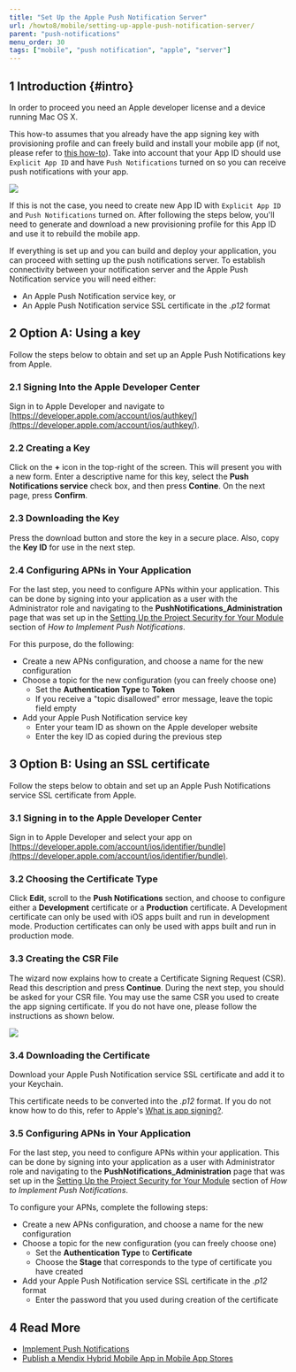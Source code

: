 ```yaml
---
title: "Set Up the Apple Push Notification Server"
url: /howto8/mobile/setting-up-apple-push-notification-server/
parent: "push-notifications"
menu_order: 30
tags: ["mobile", "push notification", "apple", "server"]
---
```


## 1 Introduction {#intro}

In order to proceed you need an Apple developer license and a device running Mac OS X.

This how-to assumes that you already have the app signing key with provisioning profile and can freely build and install your mobile app (if not, please refer to [this how-to](/howto8/mobile/publishing-a-mendix-hybrid-mobile-app-in-mobile-app-stores/)). Take into account that your App ID should use `Explicit App ID` and have `Push Notifications` turned on so you can receive push notifications with your app.

![](/attachments/howto8/mobile/hybrid-mobile/push-notifications/setting-up-apple-push-notification-server/20217895.png)

If this is not the case, you need to create new App ID with `Explicit App ID` and `Push Notifications` turned on. After following the steps below, you'll need to generate and download a new provisioning profile for this App ID and use it to rebuild the mobile app.

If everything is set up and you can build and deploy your application, you can proceed with setting up the push notifications server. To establish connectivity between your notification server and the Apple Push Notification service you will need either:

* An Apple Push Notification service key, or
* An Apple Push Notification service SSL certificate in the *.p12* format

## 2 Option A: Using a key

Follow the steps below to obtain and set up an Apple Push Notifications key from Apple.

### 2.1 Signing Into the Apple Developer Center

Sign in to Apple Developer and navigate to [https://developer.apple.com/account/ios/authkey/](https://developer.apple.com/account/ios/authkey/).

### 2.2 Creating a Key

Click on the **+** icon in the top-right of the screen. This will present you with a new form. Enter a descriptive name for this key, select the **Push Notifications service** check box, and then press **Contine**. On the next page, press **Confirm**.

### 2.3 Downloading the Key

Press the download button and store the key in a secure place. Also, copy the **Key ID** for use in the next step.

### 2.4 Configuring APNs in Your Application

For the last step, you need to configure APNs within your application. This can be done by signing into your application as a user with the Administrator role and navigating to the **PushNotifications_Administration** page that was set up in the [Setting Up the Project Security for Your Module](/howto8/mobile/implementation-guide/#setting) section of *How to Implement Push Notifications*.

For this purpose, do the following:

* Create a new APNs configuration, and choose a name for the new configuration
* Choose a topic for the new configuration (you can freely choose one)
	* Set the **Authentication Type** to **Token**
	* If you receive a "topic disallowed" error message, leave the topic field empty
* Add your Apple Push Notification service key
	* Enter your team ID as shown on the Apple developer website
	* Enter the key ID as copied during the previous step

## 3 Option B: Using an SSL certificate

Follow the steps below to obtain and set up an Apple Push Notifications service SSL certificate from Apple.

### 3.1 Signing in to the Apple Developer Center

Sign in to Apple Developer and select your app on [https://developer.apple.com/account/ios/identifier/bundle](https://developer.apple.com/account/ios/identifier/bundle).

### 3.2 Choosing the Certificate Type

Click **Edit**, scroll to the **Push Notifications** section, and choose to configure either a **Development** certificate or a **Production** certificate. A Development certificate can only be used with iOS apps built and run in development mode. Production certificates can only be used with apps built and run in production mode.

### 3.3 Creating the CSR File

The wizard now explains how to create a Certificate Signing Request (CSR). Read this description and press **Continue**. During the next step, you should be asked for your CSR file. You may use the same CSR you used to create the app signing certificate. If you do not have one, please follow the instructions as shown below.

![](/attachments/howto8/mobile/hybrid-mobile/push-notifications/setting-up-apple-push-notification-server/20217898.png)

### 3.4 Downloading the Certificate

Download your Apple Push Notification service SSL certificate and add it to your Keychain.

This certificate needs to be converted into the *.p12* format. If you do not know how to do this, refer to Apple's [What is app signing?](https://developer.apple.com/library/ios/documentation/IDEs/Conceptual/AppDistributionGuide/MaintainingCertificates/MaintainingCertificates.html).

### 3.5 Configuring APNs in Your Application

For the last step, you need to configure APNs within your application. This can be done by signing into your application as a user with Administrator role and navigating to the **PushNotifications_Administration** page that was set up in the [Setting Up the Project Security for Your Module](/howto8/mobile/implementation-guide/#setting) section of *How to Implement Push Notifications*.

To configure your APNs, complete the following steps:

* Create a new APNs configuration, and choose a name for the new configuration
* Choose a topic for the new configuration (you can freely choose one)
  *	Set the **Authentication Type** to **Certificate**
  *	Choose the **Stage** that corresponds to the type of certificate you have created
* Add your Apple Push Notification service SSL certificate in the *.p12* format
  *	Enter the password that you used during creation of the certificate

## 4 Read More

* [Implement Push Notifications](/howto8/mobile/implementation-guide/)
* [Publish a Mendix Hybrid Mobile App in Mobile App Stores](/howto8/mobile/publishing-a-mendix-hybrid-mobile-app-in-mobile-app-stores/)